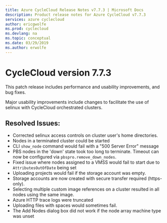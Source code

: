 ```yaml
---
title: Azure CycleCloud Release Notes v7.7.3 | Microsoft Docs
description: Product release notes for Azure CycleCloud v7.7.3
services: azure cyclecloud
author: ericgwolfe
ms.prod: cyclecloud
ms.devlang: na
ms.topic: conceptual
ms.date: 03/29/2019
ms.author: erwolfe
---
```


# CycleCloud version 7.7.3

This patch release includes performance and usability improvements, and bug fixes.

Major usability improvements include changes to facilitate the use of selinux with CycleCloud orchestrated clusters.

## Resolved Issues:
 * Corrected selinux access controls on cluster user's home directories.
 * Nodes in a terminated cluster could be started
 * CLI `show_node` command would fail with a "500 Server Error" message
 * PBS nodes in the 'down' state took too long to terminate. Timeout can now be configured via `pbspro.remove_down_nodes`.
 * Fixed issue where nodes assigned to a VMSS would fail to start due to `AttributesOutOfDate` being set
 * Uploading projects would fail if the storage account was empty.
 * Storage accounts are now created with secure transfer required (https-only).
 * Selecting multiple custom image references on a cluster resulted in all nodes using the same image.
 * Azure HTTP trace logs were truncated
 * Uploading files with spaces would sometimes fail.
 * The Add Nodes dialog box did not work if the node array machine type was unset
